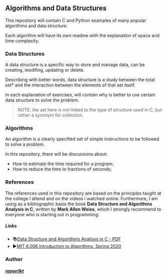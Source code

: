 ## Algorithms and Data Structures

This repository will contain C and Python examples of many popular algorithms and data structure.

Each algorithm will have its own readme with the explanation of space and time complexity.

### Data Structures

A data structure is a specific way to store and manage data, can be creating, modifing, updating or delete.

Describing with better words, data structure is a study between the total set\* and the interaction between the elements of that set itself.

In each explanation of exercises, will contain why is better to use certain data structure to solve the problem.

> NOTE: the set here is not linked to the type of structure used in C, but rather a synonym for collection.

### Algorithms

An algorithm is a clearly specified set of simple instructions to be followed to solve a problem.

In this repository, there will be discussions about:

- How to estimate the time required for a program;
- How to reduce the time to fractions of seconds;

### References

The references used in this repository are based on the principles taught at the college I attend and on the videos i watched online. Furthermore, I am using as a bibliographic basis the book **Data Structure and Algorithms Analysis in C**, written by **Mark Allen Weiss**, which I strongly recommend to everyone who is starting out in programming.

##### Links

- 📚[Data Structure and Algorithms Analisys in C - PDF](https://mrajacse.wordpress.com/wp-content/uploads/2012/08/data-structures-and-algorithm-analysis-in-c-mark-allen-weiss.pdf)
- ▶️[MIT 6.006 Introduction to Algorithms, Spring 2020](https://www.youtube.com/watch?v=ZA-tUyM_y7s&list=PLUl4u3cNGP63EdVPNLG3ToM6LaEUuStEY&ab_channel=MITOpenCourseWare)

### Author

##### [rapon1kt](https://github.com/rapon1kt)
